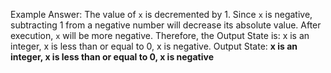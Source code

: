 Example Answer:
The value of `x` is decremented by 1. Since `x` is negative, subtracting 1 from a negative number will decrease its absolute value. After execution, `x` will be more negative. Therefore, the Output State is: x is an integer, x is less than or equal to 0, x is negative.
Output State: **x is an integer, x is less than or equal to 0, x is negative**